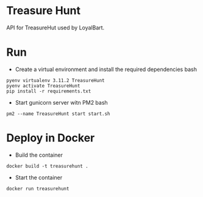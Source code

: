 # Treasure Hunt

API for TreasureHut used by LoyalBart.

# Run

* Create a virtual environment and install the required dependencies
bash
```
pyenv virtualenv 3.11.2 TreasureHunt
pyenv activate TreasureHunt
pip install -r requirements.txt
```

* Start gunicorn server witn PM2
bash
```
pm2 --name TreasureHunt start start.sh
```

# Deploy in Docker

* Build the container

```
docker build -t treasurehunt .
```

* Start the container

```
docker run treasurehunt
```